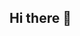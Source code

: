 ## Hi there 👋
<!--
**Sherrydj/Sherrydj** is a ✨ _special_ ✨ repository because its `README.md` (this file) appears on your GitHub profile.

## 👩‍💻 About Me
- 🎓 I’m currently learning software development and version control with GitHub.
- 💡 Passionate about technology and problem-solving.  
- 🌱 Currently exploring: **Python, Web Development, and Git/GitHub workflows**.  

## 🔧 Skills & Tools
- Languages: Python, JavaScript (learning stage)
- Tools: Git, GitHub, VS Code  

## 📌 Current Projects
- 🌍 Working on school coding projects and assignments.  
- 📝 Documenting my learning journey here on GitHub.  

## 📫 How to reach me
- Email: pelicekaranja@gmail.com  

